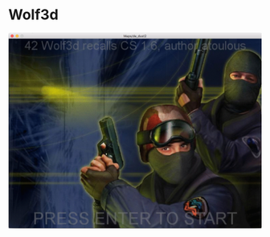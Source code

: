 # Wolf3d
<img src="https://github.com/atoulous/Wolf3d/blob/master/Screen%20Shot%202016-10-17%20at%203.13.37%20PM.png">
<br>
<ing src="https://github.com/atoulous/Wolf3d/blob/master/Screen%20Shot%202016-10-17%20at%203.17.13%20PM.png">

